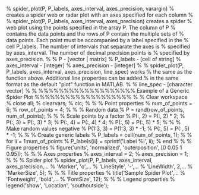 % spider_plot(P, P_labels, axes_interval, axes_precision, varargin)
% creates a spider web or radar plot with an axes specified for each column
%
% spider_plot(P, P_labels, axes_interval, axes_precision) creates a spider
% web plot using the points specified in the array P. The column of P
% contains the data points and the rows of P contain the multiple sets of
% data points. Each point must be accompanied by a label specified in the
% cell P_labels. The number of intervals that separate the axes is
% specified by axes_interval. The number of decimal precision points is
% specified by axes_precision.
% 
% P - [vector | matrix]
% P_labels - [cell of string]
% axes_interval - [integer]
% axes_precision - [integer]
%
% spider_plot(P, P_labels, axes_interval, axes_precision, line_spec) works
% the same as the function above. Additional line properties can be added
% in the same format as the default "plot" function in MATLAB.
%
% line_spec - [character vector]
%
% %%%%%%%%%%%%%%%%%%% Example of a Generic Spider Plot %%%%%%%%%%%%%%%%%%%
% % Clear workspace
% close all;
% clearvars;
% clc;
% 
% % Point properties
% num_of_points = 6;
% row_of_points = 4;
%
% % Random data
% P = rand(row_of_points, num_of_points);
%
% % Scale points by a factor
% P(:, 2) = P(:, 2) * 2;
% P(:, 3) = P(:, 3) * 3;
% P(:, 4) = P(:, 4) * 4;
% P(:, 5) = P(:, 5) * 5;
%
% % Make random values negative
% P(1:3, 3) = P(1:3, 3) * -1;
% P(:, 5) = P(:, 5) * -1;
% 
% % Create generic labels
% P_labels = cell(num_of_points, 1);
% 
% for ii = 1:num_of_points
%     P_labels{ii} = sprintf('Label %i', ii);
% end
% 
% % Figure properties
% figure('units', 'normalized', 'outerposition', [0 0.05 1 0.95]);
% 
% % Axes properties
% axes_interval = 2;
% axes_precision = 1;
% 
% % Spider plot
% spider_plot(P, P_labels, axes_interval, axes_precision,...
%     'Marker', 'o',...
%     'LineStyle', '-',...
%     'LineWidth', 2,...
%     'MarkerSize', 5);
% 
% % Title properties
% title('Sample Spider Plot',...
%     'Fontweight', 'bold',...
%     'FontSize', 12);
% 
% % Legend properties
% legend('show', 'Location', 'southoutside');
